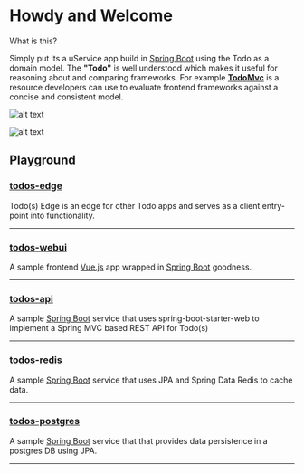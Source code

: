# Howdy and Welcome

What is this?  

Simply put its a uService app build in [Spring Boot](http://spring.io/projects/spring-boot) using the Todo as a domain model. The **"Todo"** is well understood which makes it useful for reasoning about and comparing frameworks.  For example [**TodoMvc**](http://todomvc.com) is a resource developers can use to evaluate frontend frameworks against a concise and consistent model.

![alt text](https://github.com/adamzwickey/todos/blob/master/images/flow.png "Flow")

![alt text](https://github.com/adamzwickey/todos/blob/master/images/app.png "Screenshot")

## Playground

### [__todos-edge__](/todos-edge)

Todo(s) Edge is an edge for other Todo apps and serves as a client entry-point into functionality.

---

### [__todos-webui__](/todos-webui)

A sample frontend [Vue.js](https://vuejs.org/) app wrapped in [Spring Boot](https://spring.io/projects/spring-boot) goodness.

---

### [__todos-api__](/todos-api)

A sample [Spring Boot](https://spring.io/projects/spring-boot) service that uses spring-boot-starter-web to implement a Spring MVC based REST API for Todo(s)

---

### [__todos-redis__](/todos-redis)

A sample [Spring Boot](https://spring.io/projects/spring-boot) service that uses JPA and Spring Data Redis to cache data.

---

### [__todos-postgres__](/todos-postgres)

A sample [Spring Boot](https://spring.io/projects/spring-boot) service that that provides data persistence in a postgres DB using JPA.

---